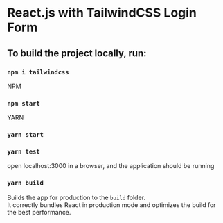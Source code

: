 # React.js with TailwindCSS Login Form

## To build the project locally, run:

### `npm i tailwindcss`
NPM
### `npm start`
YARN   
### `yarn start`

### `yarn test`
 open localhost:3000 in a browser, and the application should be running

### `yarn build`

Builds the app for production to the `build` folder.\
It correctly bundles React in production mode and optimizes the build for the best performance.


